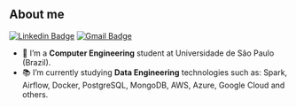 ## About me
[![Linkedin Badge](https://img.shields.io/badge/-LinkedIn-blue?style=flat-square&logo=Linkedin&logoColor=white&link=https://www.linkedin.com/in/paulo-octavio/)](https://www.linkedin.com/in/paulo-octavio/) [![Gmail Badge](https://img.shields.io/badge/-Gmail-c14438?style=flat-square&logo=Gmail&logoColor=white&link=mailto:paulooctavio@usp.br)](mailto:paulooctavio@usp.br)

- 🔭 I’m a **Computer Engineering** student at Universidade de São Paulo (Brazil).
- 📚 I’m currently studying **Data Engineering** technologies such as: Spark, Airflow, Docker, PostgreSQL, MongoDB, AWS, Azure, Google Cloud and others.
